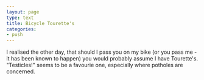 ```yaml
---
layout: page
type: text
title: Bicycle Tourette's
categories: 
- push
---
```

I realised the other day, that should I pass you on my bike (or you pass me - it has been known to happen) you would probably assume I have Tourette's. "Testicles!" seems to be a favourie one, especially where potholes are concerned.
